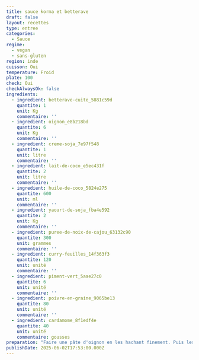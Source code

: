 ```yaml
---
title: sauce korma et betterave
draft: false
layout: recettes
type: entree
categories:
  - Sauce
regime:
  - vegan
  - sans-gluten
region: inde
cuisson: Oui
temperature: Froid
plate: 100
check: Oui
checkAlwaysOk: false
ingredients:
  - ingredient: betterave-cuite_5881c59d
    quantite: 1
    unit: Kg
    commentaire: ''
  - ingredient: oignon_e8b218bd
    quantite: 6
    unit: Kg
    commentaire: ''
  - ingredient: creme-soja_7e97f548
    quantite: 1
    unit: litre
    commentaire: ''
  - ingredient: lait-de-coco_e5ec431f
    quantite: 2
    unit: litre
    commentaire: ''
  - ingredient: huile-de-coco_5824e275
    quantite: 600
    unit: ml
    commentaire: ''
  - ingredient: yaourt-de-soja_fba4e592
    quantite: 2
    unit: Kg
    commentaire: ''
  - ingredient: puree-de-noix-de-cajou_63132c90
    quantite: 300
    unit: grammes
    commentaire: ''
  - ingredient: curry-feuilles_14f363f3
    quantite: 120
    unit: unité
    commentaire: ''
  - ingredient: piment-vert_5aae27c0
    quantite: 6
    unit: unité
    commentaire: ''
  - ingredient: poivre-en-graine_9065be13
    quantite: 80
    unit: unité
    commentaire: ''
  - ingredient: cardamome_8f1edf4e
    quantite: 40
    unit: unité
    commentaire: gousses
preparation: "Faire une pâte d'oignon en les hachant finement. Puis les faire sauter à la poêle et réduire en purée.\n\nFaire\n chauffer de l'huile dans une casserole, ajouter les gousses de \ncardamome, ajouter la pâte d'oignon, le piment vert haché, les feuilles \nde curry et continuer à faire sauter pendant 3 à 5 minutes.\n\nFouetter\n ensemble le lait de coco, la crème, le yaourt, la pâte de noix de cajou\n et le garam masala, puis les ajouter dans la poêle avec du sel au goût \net laisser mijoter à découvert pendant 10 à 12 minutes jusqu'à \népaississement.\_\n\nAjouter la purée de betterave.\n\nAjouter de l'eau si nécessaire, pour assouplir la sauce.\n\n\_Ajouter la poudre de macis de cardamome et rectifiez le sel si nécessaire.\_\n\nServir chaud.\n\n\\"
publishDate: 2025-06-02T17:53:00.000Z
---
```

